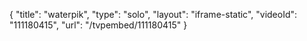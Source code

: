 {
    "title": "waterpik",
    "type": "solo",
    "layout": "iframe-static",
    "videoId": "111180415",
    "url": "\/tvpembed\/111180415"
}